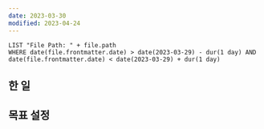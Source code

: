 ```yaml
---
date: 2023-03-30
modified: 2023-04-24
---
```


```dataview
LIST "File Path: " + file.path
WHERE date(file.frontmatter.date) > date(2023-03-29) - dur(1 day) AND date(file.frontmatter.date) < date(2023-03-29) + dur(1 day)
```

## 한 일

## 목표 설정

